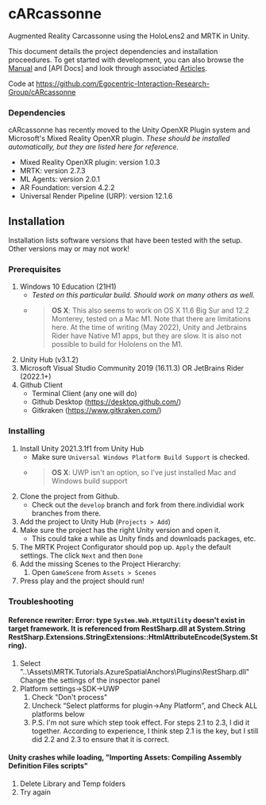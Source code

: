 # cARcassonne
Augmented Reality Carcassonne using the HoloLens2 and MRTK in Unity.

This document details the project dependencies and installation proceedures.
To get started with development, you can also browse the [Manual](Documentation/manual/Overview.md) and [API Docs] and look through associated [Articles](Documentation/articles/intro.md). 

Code at https://github.com/Egocentric-Interaction-Research-Group/cARcassonne

### Dependencies

cARcassonne has recently moved to the Unity OpenXR Plugin system and Microsoft's Mixed Reality OpenXR plugin. *These should be installed automatically, but they are listed here for reference.*

* Mixed Reality OpenXR plugin: version 1.0.3
* MRTK: version 2.7.3
* ML Agents: version 2.0.1
* AR Foundation: version 4.2.2
* Universal Render Pipeline (URP): version 12.1.6

## Installation

Installation lists software versions that have been tested with the setup. Other versions may or may not work!

### Prerequisites

1. Windows 10 Education (21H1)
   * *Tested on this particular build. Should work on many others as well.*
   * > **OS X**: This also seems to work on OS X 11.6 Big Sur and 12.2 Monterey, tested on a Mac M1. Note that there are limitations here. At the time of writing (May 2022), Unity and Jetbrains Rider have Native M1 apps, but they are slow. It is also not possible to build for Hololens on the M1.
3. Unity Hub (v3.1.2)
4. Microsoft Visual Studio Community 2019 (16.11.3) OR JetBrains Rider (2022.1+)
5. Github Client
    * Terminal Client (any one will do)
    * Github Desktop (https://desktop.github.com/)
    * Gitkraken (https://www.gitkraken.com/)

### Installing

1. Install Unity 2021.3.1f1 from Unity Hub
    * Make sure `Universal Windows Platform Build Support` is checked.
    * > **OS X**: UWP isn't an option, so I've just installed Mac and Windows build support
3. Clone the project from Github.
    * Check out the `develop` branch and fork from there.individial work branches from there.
5. Add the project to Unity Hub (`Projects > Add`)
6. Make sure the project has the right Unity version and open it.
    * This could take a while as Unity finds and downloads packages, etc.
1. The MRTK Project Configurator should pop up. `Apply` the default settings. The click `Next` and then `Done`
2. Add the missing Scenes to the Project Hierarchy:
    1. Open `GameScene` from `Assets > Scenes`
11. Press play and the project should run!

### Troubleshooting

#### Reference rewriter: Error: type `System.Web.HttpUtility` doesn't exist in target framework. It is referenced from RestSharp.dll at System.String RestSharp.Extensions.StringExtensions::HtmlAttributeEncode(System.String).

1. Select "..\Assets\MRTK.Tutorials.AzureSpatialAnchors\Plugins\RestSharp.dll"
Change the settings of the inspector panel
1.  Platform settings->SDK->UWP
    1. Check "Don't process"
    1. Uncheck “Select platforms for plugin->Any Platform”, and Check ALL platforms below
    1. P.S. I'm not sure which step took effect. For steps 2.1 to 2.3, I did it together. According to experience, I think step 2.1 is the key, but I still did 2.2 and 2.3 to ensure that it is correct.

#### Unity crashes while loading, "Importing Assets: Compiling Assembly Definition Files scripts"

1. Delete Library and Temp folders
1. Try again

